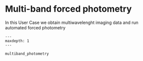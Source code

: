 # Multi-band forced photometry

In this User Case we obtain multiwavelenght imaging data and run
automated forced photometry



```{toctree}
---
maxdepth: 1
---

multiband_photometry

```